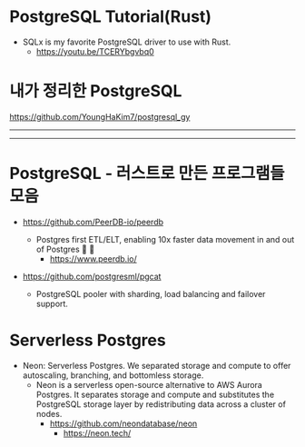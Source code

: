 # PostgreSQL Tutorial(Rust)
- SQLx is my favorite PostgreSQL driver to use with Rust.
  - https://youtu.be/TCERYbgvbq0

# 내가 정리한 PostgreSQL

https://github.com/YoungHaKim7/postgresql_gy

<hr>

<hr>

# PostgreSQL - 러스트로 만든 프로그램들 모음

- https://github.com/PeerDB-io/peerdb
  - Postgres first ETL/ELT, enabling 10x faster data movement in and out of Postgres 🐘 🚀 
    - https://www.peerdb.io/

- https://github.com/postgresml/pgcat
  - PostgreSQL pooler with sharding, load balancing and failover support.


# Serverless Postgres
- Neon: Serverless Postgres. We separated storage and compute to offer autoscaling, branching, and bottomless storage.
  - Neon is a serverless open-source alternative to AWS Aurora Postgres. It separates storage and compute and substitutes the PostgreSQL storage layer by redistributing data across a cluster of nodes.
    - https://github.com/neondatabase/neon
      - https://neon.tech/
